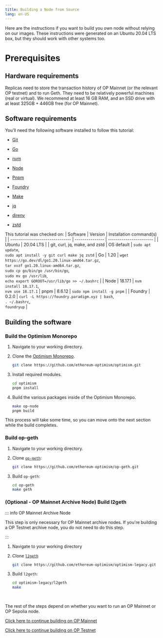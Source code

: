 ```yaml
---
title: Building a Node from Source
lang: en-US
---
```


Here are the instructions if you want to build you own node without relying on our images. These instructions were generated on an Ubuntu 20.04 LTS box, but they should work with other systems too.

# Prerequisites

## Hardware requirements

Replicas need to store the transaction history of OP Mainnet (or the relevant OP testnet) and to run Geth. They need to be relatively powerful machines (real or virtual). We recommend at least 16 GB RAM, and an SSD drive with at least 325GB + 446GB free (for OP Mainnet).

## Software requirements

You’ll need the following software installed to follow this tutorial:

- [Git](https://git-scm.com/)

- [Go](https://go.dev/)

- [nvm](https://github.com/nvm-sh/nvm)

- [Node](https://nodejs.org/en)

- [Pnpm](https://pnpm.io/)

- [Foundry](https://github.com/foundry-rs/foundry#installation)

- [Make](https://linux.die.net/man/1/make)

- [jq](https://github.com/jqlang/jq)

- [direnv](https://direnv.net/)

- [zstd](https://facebook.github.io/zstd/)

This tutorial was checked on:
| Software                        | Version         | Installation command(s) |
| ------------------------------- | --------------- | ----------------------- |
| Ubuntu                          | 20.04 LTS       |
| git, curl, jq, make, and zstd   | OS default      | `sudo apt update`, <br/>`sudo apt install -y git curl make jq zstd`
| Go                              | 1.20            | `wget https://go.dev/dl/go1.20.linux-amd64.tar.gz`, <br/> `tar xvzf go1.20.linux-amd64.tar.gz`, <br/> `sudo cp go/bin/go /usr/bin/go`, <br/>`sudo mv go /usr/lib`, <br/>`echo export GOROOT=/usr/lib/go >> ~/.bashrc` |
| Node                            | 18.17.1        | `nvm install 18.17.1`, <br/> `nvm use 18.17.1`
| pnpm                            | 8.6.12           | `sudo npm install -g pnpm` |
| Foundry                         | 0.2.0           | `curl -L https://foundry.paradigm.xyz | bash`, <br/> `. ~/.bashrc`, <br/> `foundryup` |

## Building the software

### Build the Optimism Monorepo

1. Navigate to your working directory.
   
1. Clone the [Optimism Monorepo](https://github.com/ethereum-optimism/optimism).

    ```bash
    git clone https://github.com/ethereum-optimism/optimism.git
    ```

1. Install required modules. 

    ```bash
    cd optimism
    pnpm install
    ```

1. Build the various packages inside of the Optimism Monorepo.

    ```bash
    make op-node
    pnpm build
    ```

This process will take some time, so you can move onto the next section while the build completes.

### Build op-geth

1. Navigate to your working directory.

1. Clone [`op-geth`](https://github.com/ethereum-optimism/op-geth):

    ```bash
    git clone https://github.com/ethereum-optimism/op-geth.git
    ```


1. Build `op-geth`:

    ```bash
    cd op-geth    
    make geth
    ```

### (Optional - OP Mainnet Archive Node) Build l2geth

::: info OP Mainnet Archive Node

This step is only necessary for OP Mainnet archive nodes. If you're building a OP Testnet archive node, you do not need to do this step.

:::

1. Navigate to your working directory

2. Clone [`l2geth`](https://github.com/ethereum-optimism/optimism-legacy)

    ```bash
    git clone https://github.com/ethereum-optimism/optimism-legacy.git
    ```

3. Build `l2geth`:
   
   ```bash
   cd optimism-legacy/l2geth
   make
   ```
   
<br/>

The rest of the steps depend on whether you want to run an OP Mainnet or OP Sepolia node.

[Click here to continue building on OP Mainnet](./mainnet.md)

[Click here to continue building on OP Testnet](./testnet.md)